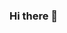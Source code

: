 ### Hi there 👋

<!--
**IvanQGervas/IvanQGervas** is a ✨ _special_ ✨ repository because its `README.md` (this file) appears on your GitHub profile.
